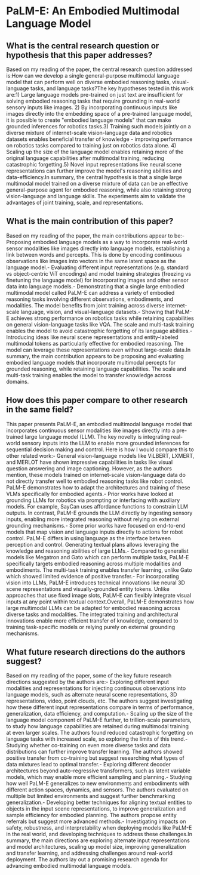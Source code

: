 # PaLM-E: An Embodied Multimodal Language Model

## What is the central research question or hypothesis that this paper addresses?

Based on my reading of the paper, the central research question addressed is:How can we develop a single general-purpose multimodal language model that can perform well on diverse embodied reasoning tasks, visual-language tasks, and language tasks?The key hypotheses tested in this work are:1) Large language models pre-trained on just text are insufficient for solving embodied reasoning tasks that require grounding in real-world sensory inputs like images. 2) By incorporating continuous inputs like images directly into the embedding space of a pre-trained language model, it is possible to create "embodied language models" that can make grounded inferences for robotics tasks.3) Training such models jointly on a diverse mixture of internet-scale vision-language data and robotics datasets enables beneficial transfer of knowledge - improving performance on robotics tasks compared to training just on robotics data alone. 4) Scaling up the size of the language model enables retaining more of the original language capabilities after multimodal training, reducing catastrophic forgetting.5) Novel input representations like neural scene representations can further improve the model's reasoning abilities and data-efficiency.In summary, the central hypothesis is that a single large multimodal model trained on a diverse mixture of data can be an effective general-purpose agent for embodied reasoning, while also retaining strong vision-language and language skills. The experiments aim to validate the advantages of joint training, scale, and representations.


## What is the main contribution of this paper?

Based on my reading of the paper, the main contributions appear to be:- Proposing embodied language models as a way to incorporate real-world sensor modalities like images directly into language models, establishing a link between words and percepts. This is done by encoding continuous observations like images into vectors in the same latent space as the language model.- Evaluating different input representations (e.g. standard vs object-centric ViT encodings) and model training strategies (freezing vs finetuning the language model) for incorporating images and other sensor data into language models.- Demonstrating that a single large embodied multimodal model called PaLM-E can address a variety of embodied reasoning tasks involving different observations, embodiments, and modalities. The model benefits from joint training across diverse internet-scale language, vision, and visual-language datasets.- Showing that PaLM-E achieves strong performance on robotics tasks while retaining capabilities on general vision-language tasks like VQA. The scale and multi-task training enables the model to avoid catastrophic forgetting of its language abilities.- Introducing ideas like neural scene representations and entity-labeled multimodal tokens as particularly effective for embodied reasoning. The model can leverage these representations even without large-scale data.In summary, the main contribution appears to be proposing and evaluating embodied language models that incorporate multimodal percepts for grounded reasoning, while retaining language capabilities. The scale and multi-task training enables the model to transfer knowledge across domains.


## How does this paper compare to other research in the same field?

This paper presents PaLM-E, an embodied multimodal language model that incorporates continuous sensor modalities like images directly into a pre-trained large language model (LLM). The key novelty is integrating real-world sensory inputs into the LLM to enable more grounded inferences for sequential decision making and control. Here is how I would compare this to other related work:- General vision-language models like ViLBERT, LXMERT, and MERLOT have shown impressive capabilities in tasks like visual question answering and image captioning. However, as the authors mention, these models trained on internet-scale vision-language data do not directly transfer well to embodied reasoning tasks like robot control. PaLM-E demonstrates how to adapt the architectures and training of these VLMs specifically for embodied agents.- Prior works have looked at grounding LLMs for robotics via prompting or interfacing with auxiliary models. For example, SayCan uses affordance functions to constrain LLM outputs. In contrast, PaLM-E grounds the LLM directly by ingesting sensory inputs, enabling more integrated reasoning without relying on external grounding mechanisms.- Some prior works have focused on end-to-end models that map vision and language inputs directly to actions for robot control. PaLM-E differs in using language as the interface between perception and control. Generating textual plans allows leveraging the knowledge and reasoning abilities of large LLMs.- Compared to generalist models like Megatron and Gato which can perform multiple tasks, PaLM-E specifically targets embodied reasoning across multiple modalities and embodiments. The multi-task training enables transfer learning, unlike Gato which showed limited evidence of positive transfer.- For incorporating vision into LLMs, PaLM-E introduces technical innovations like neural 3D scene representations and visually-grounded entity tokens. Unlike approaches that use fixed image slots, PaLM-E can flexibly integrate visual inputs at any point within textual context.Overall, PaLM-E demonstrates how large multimodal LLMs can be adapted for embodied reasoning across diverse tasks and modalities. The integrated training and architectural innovations enable more efficient transfer of knowledge, compared to training task-specific models or relying purely on external grounding mechanisms.


## What future research directions do the authors suggest?

Based on my reading of the paper, some of the key future research directions suggested by the authors are:- Exploring different input modalities and representations for injecting continuous observations into language models, such as alternate neural scene representations, 3D representations, video, point clouds, etc. The authors suggest investigating how these different input representations compare in terms of performance, generalization, data efficiency, and computation.- Scaling up the size of the language model component of PaLM-E further, to trillion-scale parameters, to study how language capabilities are retained during multimodal training at even larger scales. The authors found reduced catastrophic forgetting on language tasks with increased scale, so exploring the limits of this trend.- Studying whether co-training on even more diverse tasks and data distributions can further improve transfer learning. The authors showed positive transfer from co-training but suggest researching what types of data mixtures lead to optimal transfer.- Exploring different decoder architectures beyond auto-regressive transformers, such as latent variable models, which may enable more efficient sampling and planning.- Studying how well PaLM-E generalizes to new environments and embodiments with different action spaces, dynamics, and sensors. The authors evaluated on multiple but limited environments and suggest further benchmarking generalization.- Developing better techniques for aligning textual entities to objects in the input scene representations, to improve generalization and sample efficiency for embodied planning. The authors propose entity referrals but suggest more advanced methods.- Investigating impacts on safety, robustness, and interpretability when deploying models like PaLM-E in the real world, and developing techniques to address these challenges.In summary, the main directions are exploring alternate input representations and model architectures, scaling up model size, improving generalization and transfer learning, and addressing challenges around real-world deployment. The authors lay out a promising research agenda for advancing embodied multimodal language models.
